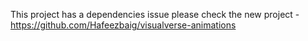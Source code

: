This project has a dependencies issue please check the new project - https://github.com/Hafeezbaig/visualverse-animations
